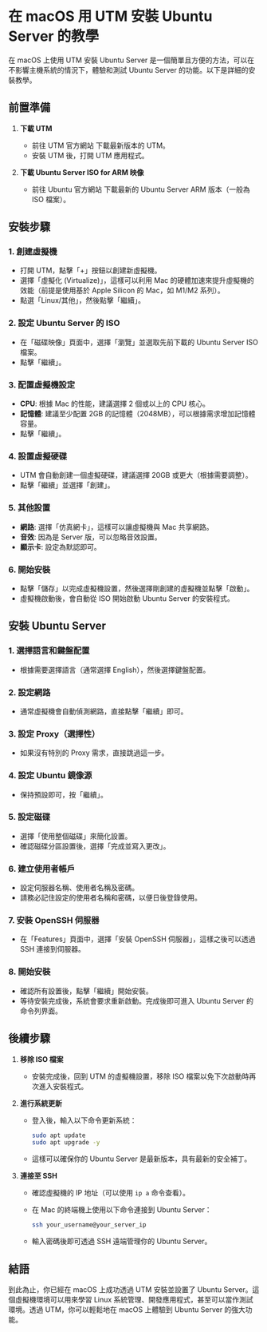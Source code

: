 # 在 macOS 用 UTM 安裝 Ubuntu Server 的教學

在 macOS 上使用 UTM 安裝 Ubuntu Server 是一個簡單且方便的方法，可以在不影響主機系統的情況下，體驗和測試 Ubuntu Server 的功能。以下是詳細的安裝教學。

## 前置準備

1. **下載 UTM**

   - 前往 UTM 官方網站 下載最新版本的 UTM。
   - 安裝 UTM 後，打開 UTM 應用程式。

2. **下載 Ubuntu Server ISO for ARM 映像**

   - 前往 Ubuntu 官方網站 下載最新的 Ubuntu Server ARM 版本（一般為 ISO 檔案）。

## 安裝步驟

### 1. 創建虛擬機

- 打開 UTM，點擊「+」按鈕以創建新虛擬機。
- 選擇「虛擬化 (Virtualize)」，這樣可以利用 Mac 的硬體加速來提升虛擬機的效能（前提是使用基於 Apple Silicon 的 Mac，如 M1/M2 系列）。
- 點選「Linux/其他」，然後點擊「繼續」。

### 2. 設定 Ubuntu Server 的 ISO

- 在「磁碟映像」頁面中，選擇「瀏覽」並選取先前下載的 Ubuntu Server ISO 檔案。
- 點擊「繼續」。

### 3. 配置虛擬機設定

- **CPU**: 根據 Mac 的性能，建議選擇 2 個或以上的 CPU 核心。
- **記憶體**: 建議至少配置 2GB 的記憶體（2048MB），可以根據需求增加記憶體容量。
- 點擊「繼續」。

### 4. 設置虛擬硬碟

- UTM 會自動創建一個虛擬硬碟，建議選擇 20GB 或更大（根據需要調整）。
- 點擊「繼續」並選擇「創建」。

### 5. 其他設置

- **網路**: 選擇「仿真網卡」，這樣可以讓虛擬機與 Mac 共享網路。
- **音效**: 因為是 Server 版，可以忽略音效設置。
- **顯示卡**: 設定為默認即可。

### 6. 開始安裝

- 點擊「儲存」以完成虛擬機設置，然後選擇剛創建的虛擬機並點擊「啟動」。
- 虛擬機啟動後，會自動從 ISO 開始啟動 Ubuntu Server 的安裝程式。

## 安裝 Ubuntu Server

### 1. 選擇語言和鍵盤配置

- 根據需要選擇語言（通常選擇 English），然後選擇鍵盤配置。

### 2. 設定網路

- 通常虛擬機會自動偵測網路，直接點擊「繼續」即可。

### 3. 設定 Proxy（選擇性）

- 如果沒有特別的 Proxy 需求，直接跳過這一步。

### 4. 設定 Ubuntu 鏡像源

- 保持預設即可，按「繼續」。

### 5. 設定磁碟

- 選擇「使用整個磁碟」來簡化設置。
- 確認磁碟分區設置後，選擇「完成並寫入更改」。

### 6. 建立使用者帳戶

- 設定伺服器名稱、使用者名稱及密碼。
- 請務必記住設定的使用者名稱和密碼，以便日後登錄使用。

### 7. 安裝 OpenSSH 伺服器

- 在「Features」頁面中，選擇「安裝 OpenSSH 伺服器」，這樣之後可以透過 SSH 連接到伺服器。

### 8. 開始安裝

- 確認所有設置後，點擊「繼續」開始安裝。
- 等待安裝完成後，系統會要求重新啟動。完成後即可進入 Ubuntu Server 的命令列界面。

## 後續步驟

1. **移除 ISO 檔案**

   - 安裝完成後，回到 UTM 的虛擬機設置，移除 ISO 檔案以免下次啟動時再次進入安裝程式。

2. **進行系統更新**

   - 登入後，輸入以下命令更新系統：

     ```bash
     sudo apt update
     sudo apt upgrade -y
     ```
   - 這樣可以確保你的 Ubuntu Server 是最新版本，具有最新的安全補丁。

3. **連接至 SSH**

   - 確認虛擬機的 IP 地址（可以使用 `ip a` 命令查看）。
   - 在 Mac 的終端機上使用以下命令連接到 Ubuntu Server：

     ```bash
     ssh your_username@your_server_ip
     ```
   - 輸入密碼後即可透過 SSH 遠端管理你的 Ubuntu Server。

## 結語

到此為止，你已經在 macOS 上成功透過 UTM 安裝並設置了 Ubuntu Server。這個虛擬機環境可以用來學習 Linux 系統管理、開發應用程式，甚至可以當作測試環境。透過 UTM，你可以輕鬆地在 macOS 上體驗到 Ubuntu Server 的強大功能。